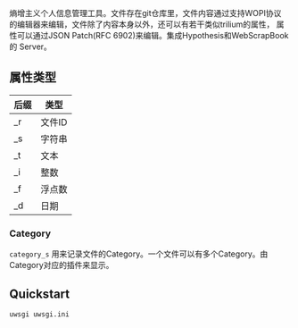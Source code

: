 熵增主义个人信息管理工具。文件存在git仓库里，文件内容通过支持WOPI协议
的编辑器来编辑，文件除了内容本身以外，还可以有若干类似trilium的属性，
属性可以通过JSON Patch(RFC 6902)来编辑。集成Hypothesis和WebScrapBook的
Server。

## 属性类型

| 后缀 | 类型 |
| - | - |
| \_r | 文件ID |
| \_s | 字符串 |
| \_t | 文本 |
| \_i | 整数 |
| \_f | 浮点数 |
| \_d | 日期 |

### Category

`category_s` 用来记录文件的Category。一个文件可以有多个Category。由
Category对应的插件来显示。

## Quickstart

```
uwsgi uwsgi.ini
```
